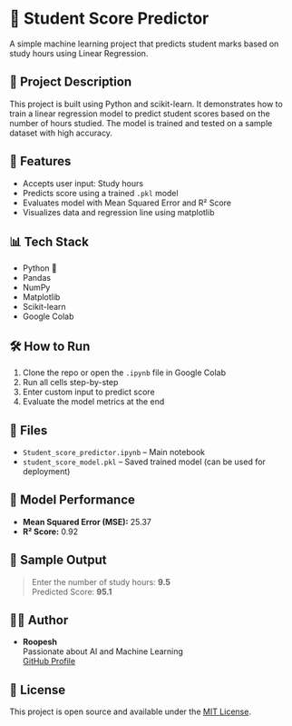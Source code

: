 # 🎯 Student Score Predictor

A simple machine learning project that predicts student marks based on study hours using Linear Regression.

## 📌 Project Description

This project is built using Python and scikit-learn. It demonstrates how to train a linear regression model to predict student scores based on the number of hours studied. The model is trained and tested on a sample dataset with high accuracy.

## 🚀 Features

- Accepts user input: Study hours
- Predicts score using a trained `.pkl` model
- Evaluates model with Mean Squared Error and R² Score
- Visualizes data and regression line using matplotlib

## 📊 Tech Stack

- Python 🐍
- Pandas
- NumPy
- Matplotlib
- Scikit-learn
- Google Colab

## 🛠️ How to Run

1. Clone the repo or open the `.ipynb` file in Google Colab
2. Run all cells step-by-step
3. Enter custom input to predict score
4. Evaluate the model metrics at the end

## 📁 Files

- `Student_score_predictor.ipynb` – Main notebook
- `student_score_model.pkl` – Saved trained model (can be used for deployment)

## 🧠 Model Performance

- **Mean Squared Error (MSE):** 25.37
- **R² Score:** 0.92

## 📸 Sample Output

> Enter the number of study hours: **9.5**  
> Predicted Score: **95.1**

## 👨‍💻 Author

- **Roopesh**  
  Passionate about AI and Machine Learning  
  [GitHub Profile](https://github.com/roopesh907)

## 📜 License

This project is open source and available under the [MIT License](LICENSE).

